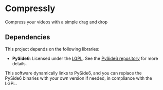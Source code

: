 # Compressly
Compress your videos with a simple drag and drop

## Dependencies

This project depends on the following libraries:

- **PySide6**: Licensed under the [LGPL](https://doc.qt.io/qt-6/lgpl.html). See the [PySide6 repository](https://code.qt.io/cgit/pyside/pyside-setup.git) for more details.

This software dynamically links to PySide6, and you can replace the PySide6 binaries with your own version if needed, in compliance with the LGPL.
